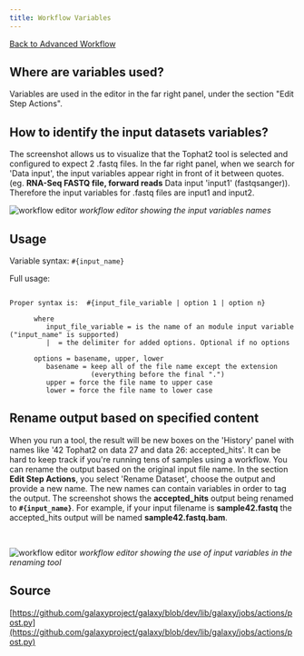 ```yaml
---
title: Workflow Variables
---
```


<slot name="/learn/linkbox" />

[Back to Advanced Workflow](/learn/advanced-workflow/)

## Where are variables used?

Variables are used in the editor in the far right panel, under the section "Edit Step Actions".


## How to identify the input datasets variables?

The screenshot allows us to visualize that the Tophat2 tool is selected and configured to expect 2 .fastq files. In the far right panel, when we search for 'Data input', the input variables appear right in front of it between quotes. (eg. **RNA-Seq FASTQ file, forward reads** Data input 'input1' (fastqsanger)). Therefore the input variables for .fastq files are input1 and input2.

![workflow editor](/images/learn/workflow_editor_input_variables.png)
*workflow editor showing the input variables names*

## Usage

Variable syntax: ` #{input_name} `

Full usage:
```

Proper syntax is:  #{input_file_variable | option 1 | option n}

      where
         input_file_variable = is the name of an module input variable ("input_name" is supported)
         |  = the delimiter for added options. Optional if no options

      options = basename, upper, lower
         basename = keep all of the file name except the extension
                    (everything before the final ".")
         upper = force the file name to upper case
         lower = force the file name to lower case

```



## Rename output based on specified content

When you run a tool, the result will be new boxes on the 'History' panel with names like '42 Tophat2 on data 27 and data 26: accepted_hits'. It can be hard to keep track if you're running tens of samples using a workflow. You can rename the output based on the original input file name. In the section **Edit Step Actions**, you select 'Rename Dataset', choose the output and provide a new name. The new names can contain variables in order to tag the output. The screenshot shows the **accepted_hits** output being renamed to **` #{input_name} `**. For example, if your input filename is **sample42.fastq** the accepted_hits output will be named **sample42.fastq.bam**.

<br />

![workflow editor](/images/learn/workflow_editor_input_variables_renaming.png)
*workflow editor showing the use of input variables in the renaming tool*


## Source

[https://github.com/galaxyproject/galaxy/blob/dev/lib/galaxy/jobs/actions/post.py](https://github.com/galaxyproject/galaxy/blob/dev/lib/galaxy/jobs/actions/post.py)
